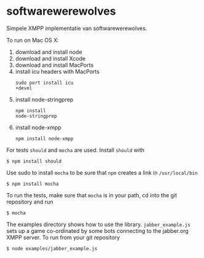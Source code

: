 softwarewerewolves
==================

Simpele XMPP implementatie van softwarewerewolves.

To run on Mac OS X:

1. download and install node
2. download and install Xcode
3. download and install MacPorts
4. install icu headers with MacPorts <pre><code>sudo port install icu +devel</code></pre>
5. install node-stringprep <pre><code>npm install node-stringprep</code></pre>
6. install node-xmpp <pre><code>npm install node-xmpp</code></pre>

For tests `should` and `mocha` are used. Install `should` with

    $ npm install should

Use sudo to install `mocha` to be sure that `npm` creates a link in `/usr/local/bin`

    $ npm install mocha

To run the tests, make sure that `mocha` is in your path, cd into the git repository and run

    $ mocha

The examples directory shows how to use the library. `jabber_example.js` sets up a game co-ordinated by some bots connecting to the jabber.org XMPP server. To run from your git repository 

    $ node examples/jabber_example.js
